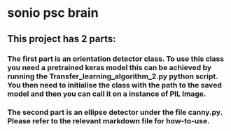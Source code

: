 # sonio psc brain

## This project has 2 parts:
### The first part is an orientation detector class. To use this class you need a pretrained keras model this can be achieved by running the Transfer_learning_algorithm_2.py python script. You then need to initialise the class with the path to the saved model and then you can call it on a instance of PIL Image.
### The second part is an ellipse detector under the file canny.py. Please refer to the relevant markdown file for how-to-use.
